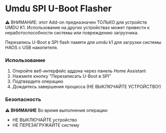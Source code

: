 # Umdu SPI U-Boot Flasher

⚠️ ВНИМАНИЕ: этот Add-on предназначен ТОЛЬКО для устройств UMDU K1. Использование на других устройствах может привести к неработоспособности системы или повреждению загрузчика.

Перезапись U-Boot в SPI flash памяти для umdu k1 для загрузки системы HAOS с USB накопителя.

### Использование

1. Откройте веб-интерфейс аддона через панель Home Assistant
2. Нажмите кнопку "Перезаписать U-Boot в SPI"
3. Подтвердите операцию
4. Дождитесь завершения процесса (НЕ ВЫКЛЮЧАЙТЕ УСТРОЙСТВО!)

### Безопасность

⚠️ **ВНИМАНИЕ** Во время выполнения операции:
- НЕ ВЫКЛЮЧАЙТЕ устройство
- НЕ ПЕРЕЗАГРУЖАЙТЕ систему
